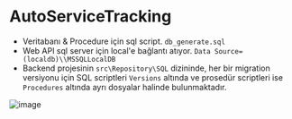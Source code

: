 # AutoServiceTracking

- Veritabanı & Procedure için sql script. `db_generate.sql`
- Web API sql server için local'e bağlantı atıyor. `Data Source=(localdb)\\MSSQLLocalDB`
- Backend projesinin `src\Repository\SQL` dizininde, her bir migration versiyonu için SQL scriptleri `Versions` altında ve prosedür scriptleri ise `Procedures` altında ayrı dosyalar halinde bulunmaktadır.


![image](https://github.com/user-attachments/assets/99f84527-2505-4dfd-8693-a699abddd338)
